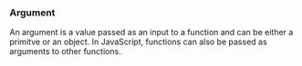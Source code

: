 ### Argument

An argument is a value passed as an input to a function and can be either a primitve or an object.
In JavaScript, functions can also be passed as arguments to other functions.
